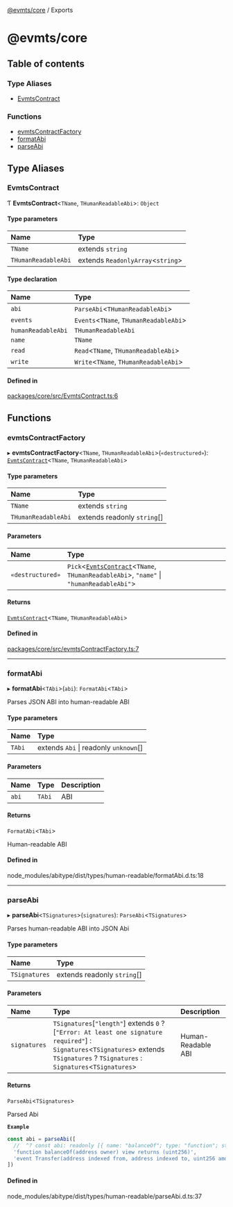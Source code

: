 [@evmts/core](README.md) / Exports

# @evmts/core

## Table of contents

### Type Aliases

- [EvmtsContract](modules.md#evmtscontract)

### Functions

- [evmtsContractFactory](modules.md#evmtscontractfactory)
- [formatAbi](modules.md#formatabi)
- [parseAbi](modules.md#parseabi)

## Type Aliases

### EvmtsContract

Ƭ **EvmtsContract**\<`TName`, `THumanReadableAbi`\>: `Object`

#### Type parameters

| Name | Type |
| :------ | :------ |
| `TName` | extends `string` |
| `THumanReadableAbi` | extends `ReadonlyArray`\<`string`\> |

#### Type declaration

| Name | Type |
| :------ | :------ |
| `abi` | `ParseAbi`\<`THumanReadableAbi`\> |
| `events` | `Events`\<`TName`, `THumanReadableAbi`\> |
| `humanReadableAbi` | `THumanReadableAbi` |
| `name` | `TName` |
| `read` | `Read`\<`TName`, `THumanReadableAbi`\> |
| `write` | `Write`\<`TName`, `THumanReadableAbi`\> |

#### Defined in

[packages/core/src/EvmtsContract.ts:6](https://github.com/evmts/evmts-monorepo/blob/main/packages/core/src/EvmtsContract.ts#L6)

## Functions

### evmtsContractFactory

▸ **evmtsContractFactory**\<`TName`, `THumanReadableAbi`\>(`«destructured»`): [`EvmtsContract`](modules.md#evmtscontract)\<`TName`, `THumanReadableAbi`\>

#### Type parameters

| Name | Type |
| :------ | :------ |
| `TName` | extends `string` |
| `THumanReadableAbi` | extends readonly `string`[] |

#### Parameters

| Name | Type |
| :------ | :------ |
| `«destructured»` | `Pick`\<[`EvmtsContract`](modules.md#evmtscontract)\<`TName`, `THumanReadableAbi`\>, ``"name"`` \| ``"humanReadableAbi"``\> |

#### Returns

[`EvmtsContract`](modules.md#evmtscontract)\<`TName`, `THumanReadableAbi`\>

#### Defined in

[packages/core/src/evmtsContractFactory.ts:7](https://github.com/evmts/evmts-monorepo/blob/main/packages/core/src/evmtsContractFactory.ts#L7)

___

### formatAbi

▸ **formatAbi**\<`TAbi`\>(`abi`): `FormatAbi`\<`TAbi`\>

Parses JSON ABI into human-readable ABI

#### Type parameters

| Name | Type |
| :------ | :------ |
| `TAbi` | extends `Abi` \| readonly `unknown`[] |

#### Parameters

| Name | Type | Description |
| :------ | :------ | :------ |
| `abi` | `TAbi` | ABI |

#### Returns

`FormatAbi`\<`TAbi`\>

Human-readable ABI

#### Defined in

node_modules/abitype/dist/types/human-readable/formatAbi.d.ts:18

___

### parseAbi

▸ **parseAbi**\<`TSignatures`\>(`signatures`): `ParseAbi`\<`TSignatures`\>

Parses human-readable ABI into JSON Abi

#### Type parameters

| Name | Type |
| :------ | :------ |
| `TSignatures` | extends readonly `string`[] |

#### Parameters

| Name | Type | Description |
| :------ | :------ | :------ |
| `signatures` | `TSignatures`[``"length"``] extends ``0`` ? [``"Error: At least one signature required"``] : `Signatures`\<`TSignatures`\> extends `TSignatures` ? `TSignatures` : `Signatures`\<`TSignatures`\> | Human-Readable ABI |

#### Returns

`ParseAbi`\<`TSignatures`\>

Parsed Abi

**`Example`**

```ts
const abi = parseAbi([
  //  ^? const abi: readonly [{ name: "balanceOf"; type: "function"; stateMutability:...
  'function balanceOf(address owner) view returns (uint256)',
  'event Transfer(address indexed from, address indexed to, uint256 amount)',
])
```

#### Defined in

node_modules/abitype/dist/types/human-readable/parseAbi.d.ts:37
